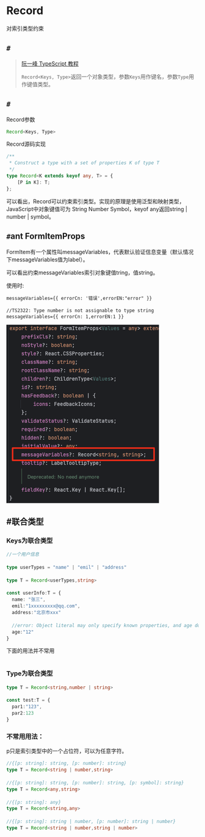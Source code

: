 # Record

对索引类型约束



## `#`

>[阮一峰 TypeScript 教程](https://typescript.p6p.net/typescript-tutorial/utility.html#record-keys-type)
>
>`Record<Keys, Type>`返回一个对象类型，参数`Keys`用作键名，参数`Type`用作键值类型。



## `#`

Record参数

~~~ts
Record<Keys, Type>
~~~


Record源码实现

~~~ts
/**
 * Construct a type with a set of properties K of type T
 */
type Record<K extends keyof any, T> = {
    [P in K]: T;
};
~~~



可以看出，Record可以约束索引类型。实现的原理是使用泛型和映射类型，JavaScript中对象键值可为 String Number Symbol，keyof any返回string | number | symbol。

## `#`ant FormItemProps

FormItem有一个属性叫messageVariables，代表默认验证信息变量（默认情况下messageVariables值为label）。

可以看出约束messageVariables索引对象键值tring，值string。

使用时:

~~~tsx
messageVariables={{ errorCn: '错误',errorEN:"error" }}

//TS2322: Type number is not assignable to type string
messageVariables={{ errorCn: 1,errorEN:1 }}
~~~



![image-20240625145842699](https://raw.githubusercontent.com/levi33Y/Pictures/main/image-20240625145842699.png)



## #联合类型

### Keys为联合类型

~~~ts
//一个用户信息

type userTypes = "name" | "emil" | "address"

type T = Record<userTypes,string>

const userInfo:T = {
  name: "张三",
  emil:"1xxxxxxxxx@qq.com",
  address:"北京市xxx"
  
  //error: Object literal may only specify known properties, and age does not exist in type Record<userTypes, string>
  age:"12"
}
~~~



下面的用法并不常用

~~~ts

~~~



### Type为联合类型

~~~ts
type T = Record<string,number | string>

const test:T = {
  par1:"123",
  par2:123
}
~~~



### 不常用用法：

p只是索引类型中的一个占位符，可以为任意字符。

~~~ts
//{[p: string]: string, [p: number]: string}
type T = Record<string | number,string>

//{[p: string]: string, [p: number]: string, [p: symbol]: string}
type T = Record<any,string>

//{[p: string]: any}
type T = Record<string,any>

//{[p: string]: string | number, [p: number]: string | number}
type T = Record<string | number,string | number>
~~~

